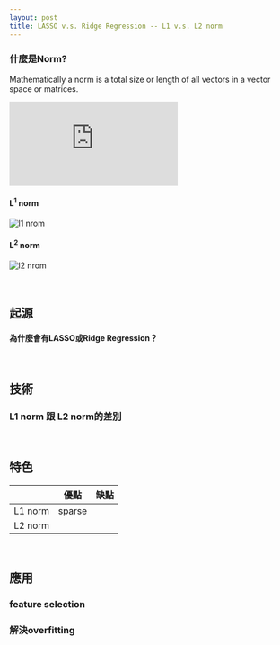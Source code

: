 ```yaml
---
layout: post
title: LASSO v.s. Ridge Regression -- L1 v.s. L2 norm
---
```

### 什麼是Norm?

Mathematically a norm is a total size or length of all vectors in a vector space  or matrices.

<!-- more -->    

<!--
如何在github上的md file放入數學式：https://www.youtube.com/watch?v=dpVnmxpVdvg
在latex線上編輯器(http://latex.codecogs.com/eqneditor/editor.php)中輸入數學式，複製圖片網址，然後貼到以下![name](address)即可顯示數學式圖片
例如：![l2 nrom](https://latex.codecogs.com/svg.latex?\Large&space;\left\|\beta\right\|^{2}_{2})
或直接輸入latex數學代碼於 “ https://latex.codecogs.com/svg.latex?\Large&space; ” 後
例如：<img src="https://latex.codecogs.com/svg.latex?\Large&space;x=\frac{-b\pm\sqrt{b^2-4ac}}{2a}" title="\Large x=\frac{-b\pm\sqrt{b^2-4ac}}{2a}" />
-->
![vector x](https://latex.codecogs.com/gif.latex?x%3D%20%5Cbegin%7Bbmatrix%7D%20x_1%5C%5C%20x_2%5C%5C%20%5Cvdots%20%5C%5C%20x_n%20%5Cend%7Bbmatrix%7D)


#### L<sup>1</sup> norm
![l1 nrom](https://latex.codecogs.com/svg.latex?\Large&space;x=\sum{|x_{i}|}=|\beta|)


#### L<sup>2</sup> norm
![l2 nrom](https://latex.codecogs.com/svg.latex?\Large&space;x=\sqrt{\sum{x_{i}^{2}}}=\left\|\beta\right\|^{2}_{2})


<br>

## 起源 
#### 為什麼會有LASSO或Ridge Regression？

<br>

## 技術
### L1 norm 跟 L2 norm的差別

<br>

## 特色

|        |   優點  |  缺點   |
| ------ | ------- | ------ |
|L1 norm |  sparse |        |
|L2 norm |         |        |

<br>

## 應用

### feature selection

### 解決overfitting
